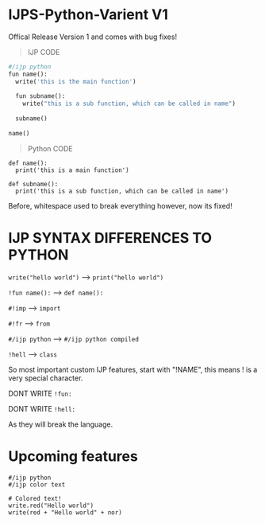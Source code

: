 # IJPS-Python-Varient V1

Offical Release Version 1 and comes with bug fixes!
 
 
> IJP CODE
```python
#/ijp python
fun name():
  write('this is the main function')
  
  fun subname():
    write("this is a sub function, which can be called in name")
    
  subname()
  
name()
```

> Python CODE
```
def name():
  print('this is a main function')
  
def subname():
  print('this is a sub function, which can be called in name')
```

Before, whitespace used to break everything however, now its fixed!

# IJP SYNTAX DIFFERENCES TO PYTHON
`write("hello world")` --> `print("hello world")`

`!fun name():` --> `def name():`

`#!imp` --> `import`

`#!fr` --> `from`

`#/ijp python` --> `#/ijp python compiled`

`!hell` --> `class`

So most important custom IJP features, start with "!NAME", this means ! is a very special character.

DONT WRITE `!fun:`

DONT WRITE `!hell:`

As they will break the language.

# Upcoming features
```
#/ijp python
#/ijp color text

# Colored text!
write.red("Hello world")
write(red + "Hello world" + nor)
```
